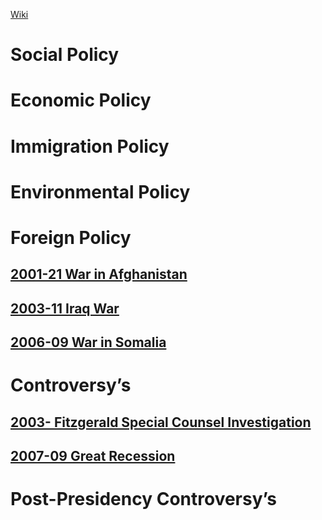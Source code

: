 [Wiki](https://en.wikipedia.org/wiki/George_W._Bush)
# Social Policy

# Economic Policy

# Immigration Policy

# Environmental Policy

# Foreign Policy
## [2001-21 War in Afghanistan](../../Afghanistan/2002-04%20Islamic%20Republic%20of%20Afghanistan/2001-21%20War%20in%20Afghanistan)
## [2003-11 Iraq War](../../Iraq/1968-2003%20Ba'athist%20Iraqi%20Republic/2003-11%20Iraq%20War)
## [2006-09 War in Somalia](../../Somalia/2006-09%20War%20in%20Somalia)
# Controversy’s
## [2003- Fitzgerald Special Counsel Investigation](2003-%20Fitzgerald%20Special%20Counsel%20Investigation.md)
## [2007-09 Great Recession](../../Worldwide/2007-09%20Great%20Recession)
# Post-Presidency Controversy’s
